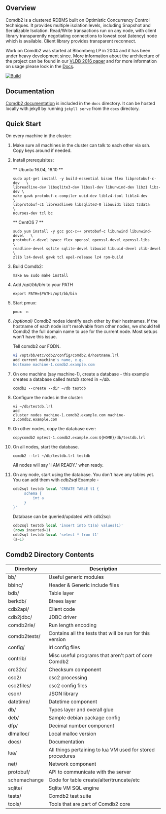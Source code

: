 ## Overview

Comdb2 is a clustered RDBMS built on Optimistic Concurrency Control
techniques. It provides multiple isolation levels, including Snapshot 
and Serializable Isolation. Read/Write transactions run on any node, 
with client library transparently negotiating connections to lowest 
cost (latency) node which is available. Client library provides
transparent reconnect.

Work on Comdb2 was started at Bloomberg LP in 2004 and it has been under heavy
development since. More information about the architecture of the project can
be found in our [VLDB 2016 paper](http://www.vldb.org/pvldb/vol9/p1377-scotti.pdf)
and for more information on usage please look in the [Docs](https://bloomberg.github.io/comdb2/overview_home.html).

[![Build](http://comdb2.s3-website-us-east-1.amazonaws.com/master.svg)](http://comdb2.s3-website-us-east-1.amazonaws.com/tests/master/detail.txt)


## Documentation

[Comdb2 documentation](http://bloomberg.github.io/comdb2) is included in the `docs` directory. 
It can be hosted locally with jekyll by running `jekyll serve` from the `docs` directory.

## Quick Start

On every machine in the cluster:

1. Make sure all machines in the cluster can talk to each other via ssh.  Copy keys around if
needed.

2. Install prerequisites: 
   
   ** Ubuntu 16.04, 16.10 **
        
   ```
   sudo apt-get install -y build-essential bison flex libprotobuf-c-dev   \
   libreadline-dev libsqlite3-dev libssl-dev libunwind-dev libz1 libz-dev \
   make gawk protobuf-c-compiler uuid-dev liblz4-tool liblz4-dev          \
   libprotobuf-c1 libreadline6 libsqlite3-0 libuuid1 libz1 tzdata         \
   ncurses-dev tcl bc
   ```

   ** CentOS 7 **

   ```
   sudo yum install -y gcc gcc-c++ protobuf-c libunwind libunwind-devel   \
   protobuf-c-devel byacc flex openssl openssl-devel openssl-libs         \
   readline-devel sqlite sqlite-devel libuuid libuuid-devel zlib-devel    \
   zlib lz4-devel gawk tcl epel-release lz4 rpm-build
   ```

3. Build Comdb2:

   ```
   make && sudo make install
   ```

4. Add */opt/bb/bin* to your PATH

   ```
   export PATH=$PATH:/opt/bb/bin
   ```

5. Start pmux:
   ```
   pmux -n
   ```
6. _(optional)_ Comdb2 nodes identify each other by their hostnames.  If the hostname 
   of each node isn't resolvable from other nodes, we should tell Comdb2 the full 
   domain name to use for the current node.  Most setups won't have this issue.

   Tell comdb2 our FQDN.
   ```bash
   vi /opt/bb/etc/cdb2/config/comdb2.d/hostname.lrl
   add current machine's name, e.g.
   hostname machine-1.comdb2.example.com
   ```

7. On one machine (say machine-1), create a database - this example creates a database 
   called _testdb_ stored in _~/db_.

   ```
   comdb2 --create --dir ~/db testdb
   ```
   
8. Configure the nodes in the cluster:
   ```
   vi ~/db/testdb.lrl
   add
   cluster nodes machine-1.comdb2.example.com machine-2.comdb2.example.com
   ```
   
9. On other nodes, copy the database over:
   ```
   copycomdb2 mptest-1.comdb2.example.com:${HOME}/db/testdb.lrl
   ```
   
0. On all nodes, start the database.
   ```
   comdb2 --lrl ~/db/testdb.lrl testdb
   ```
   All nodes will say 'I AM READY.' when ready.

1. On any node, start using the database.  You don't have any tables yet.  You can add them with *cdb2sql* 
   Example -
   ```sql
   cdb2sql testdb local 'CREATE TABLE t1 {
        schema {
            int a
        }
   }'
   ```

   Database can be queried/updated with cdb2sql:
   ```sql
   cdb2sql testdb local 'insert into t1(a) values(1)'
   (rows inserted=1)
   cdb2sql testdb local 'select * from t1'
   (a=1)
   ```

## Comdb2 Directory Contents

| Directory | Description |
| --- | --- |
| bb/           | Useful generic modules |
| bbinc/        | Header & Generic include files |
| bdb/          | Table layer |
| berkdb/       | Btrees layer |
| cdb2api/      | Client code |
| cdb2jdbc/     | JDBC driver |
| comdb2rle/    | Run length encoding |
| comdb2tests/  | Contains all the tests that will be run for this version |
| config/       | lrl config files |
| contrib/      | Misc useful programs that aren't part of core Comdb2 |
| crc32c/       | Checksum component |
| csc2/         | csc2 processing |
| csc2files/    | csc2 config files |
| cson/         | JSON library |
| datetime/     | Datetime component |
| db/           | Types layer and overall glue |
| deb/          | Sample debian package config |
| dfp/          | Decimal number component |
| dlmalloc/     | Local malloc version |
| docs/         | Documentation |
| lua/          | All things pertaining to lua VM used for stored procedures |
| net/          | Network component |
| protobuf/     | API to communicate with the server |
| schemachange  | Code for table create/alter/truncate/etc |
| sqlite/       | Sqlite VM SQL engine  |
| tests/        | Comdb2 test suite |
| tools/        | Tools that are part of Comdb2 core |
